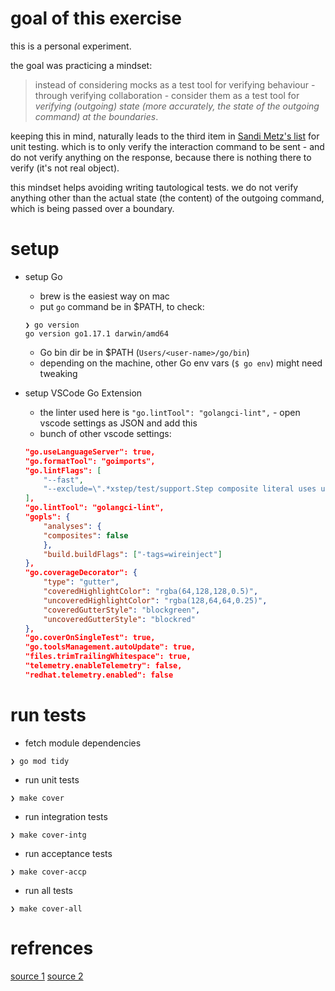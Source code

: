 # goal of this exercise

this is a personal experiment.

the goal was practicing a mindset:

> instead of considering mocks as a test tool for verifying behaviour - through verifying collaboration - consider them as a test tool for _verifying (outgoing) state (more accurately, the state of the outgoing command) at the boundaries_.

keeping this in mind, naturally leads to the third item in [Sandi Metz's list](https://www.youtube.com/watch?v=URSWYvyc42M) for unit testing. which is to only verify the interaction command to be sent - and do not verify anything on the response, because there is nothing there to verify (it's not real object).

this mindset helps avoiding writing tautological tests. we do not verify anything other than the actual state (the content) of the outgoing command, which is being passed over a boundary.

# setup

- setup Go
    - brew is the easiest way on mac
    - put `go` command be in $PATH, to check:
    ```
    ❯ go version
    go version go1.17.1 darwin/amd64
    ```
    - Go bin dir be in $PATH (`Users/<user-name>/go/bin`)
    - depending on the machine, other Go env vars (`$ go env`) might need tweaking

- setup VSCode Go Extension
    - the linter used here is `"go.lintTool": "golangci-lint",` - open vscode settings as JSON and add this
    - bunch of other vscode settings:
    ```json
    "go.useLanguageServer": true,
    "go.formatTool": "goimports",
    "go.lintFlags": [
        "--fast",
        "--exclude=\".*xstep/test/support.Step composite literal uses unkeyed fields.*\""
    ],
    "go.lintTool": "golangci-lint",
    "gopls": {
        "analyses": {
        "composites": false
        },
        "build.buildFlags": ["-tags=wireinject"]
    },
    "go.coverageDecorator": {
        "type": "gutter",
        "coveredHighlightColor": "rgba(64,128,128,0.5)",
        "uncoveredHighlightColor": "rgba(128,64,64,0.25)",
        "coveredGutterStyle": "blockgreen",
        "uncoveredGutterStyle": "blockred"
    },
    "go.coverOnSingleTest": true,
    "go.toolsManagement.autoUpdate": true,
    "files.trimTrailingWhitespace": true,
    "telemetry.enableTelemetry": false,
    "redhat.telemetry.enabled": false
    ```

# run tests

- fetch module dependencies

```
❯ go mod tidy
```

- run unit tests

```
❯ make cover
```

- run integration tests

```
❯ make cover-intg
```

- run acceptance tests

```
❯ make cover-accp
```

- run all tests

```
❯ make cover-all
```

# refrences

[source 1](https://katalyst.codurance.com/bank)
[source 2](https://github.com/sandromancuso/Bank-kata)

